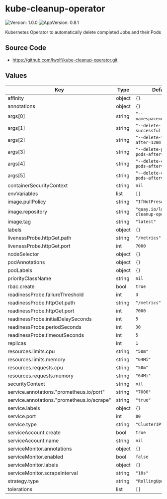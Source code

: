 # kube-cleanup-operator

![Version: 1.0.0](https://img.shields.io/badge/Version-1.0.0-informational?style=flat-square) ![AppVersion: 0.8.1](https://img.shields.io/badge/AppVersion-0.8.1-informational?style=flat-square)

Kubernetes Operator to automatically delete completed Jobs and their Pods

## Source Code

* <https://github.com/lwolf/kube-cleanup-operator.git>

## Values

| Key | Type | Default | Description |
|-----|------|---------|-------------|
| affinity | object | `{}` |  |
| annotations | object | `{}` |  |
| args[0] | string | `"--namespace=default"` |  |
| args[1] | string | `"--delete-successful-after=5m"` |  |
| args[2] | string | `"--delete-failed-after=120m"` |  |
| args[3] | string | `"--delete-pending-pods-after=60m"` |  |
| args[4] | string | `"--delete-evicted-pods-after=60m"` |  |
| args[5] | string | `"--delete-orphaned-pods-after=60m"` |  |
| containerSecurityContext | string | `nil` |  |
| envVariables | list | `[]` |  |
| image.pullPolicy | string | `"IfNotPresent"` |  |
| image.repository | string | `"quay.io/lwolf/kube-cleanup-operator"` |  |
| image.tag | string | `"latest"` |  |
| labels | object | `{}` |  |
| livenessProbe.httpGet.path | string | `"/metrics"` |  |
| livenessProbe.httpGet.port | int | `7000` |  |
| nodeSelector | object | `{}` |  |
| podAnnotations | object | `{}` |  |
| podLabels | object | `{}` |  |
| priorityClassName | string | `nil` |  |
| rbac.create | bool | `true` |  |
| readinessProbe.failureThreshold | int | `3` |  |
| readinessProbe.httpGet.path | string | `"/metrics"` |  |
| readinessProbe.httpGet.port | int | `7000` |  |
| readinessProbe.initialDelaySeconds | int | `5` |  |
| readinessProbe.periodSeconds | int | `30` |  |
| readinessProbe.timeoutSeconds | int | `5` |  |
| replicas | int | `1` |  |
| resources.limits.cpu | string | `"50m"` |  |
| resources.limits.memory | string | `"64Mi"` |  |
| resources.requests.cpu | string | `"50m"` |  |
| resources.requests.memory | string | `"64Mi"` |  |
| securityContext | string | `nil` |  |
| service.annotations."prometheus.io/port" | string | `"7000"` |  |
| service.annotations."prometheus.io/scrape" | string | `"true"` |  |
| service.labels | object | `{}` |  |
| service.port | int | `80` |  |
| service.type | string | `"ClusterIP"` |  |
| serviceAccount.create | bool | `true` |  |
| serviceAccount.name | string | `nil` |  |
| serviceMonitor.annotations | object | `{}` |  |
| serviceMonitor.enabled | bool | `false` |  |
| serviceMonitor.labels | object | `{}` |  |
| serviceMonitor.scrapeInterval | string | `"10s"` |  |
| strategy.type | string | `"RollingUpdate"` |  |
| tolerations | list | `[]` |  |
